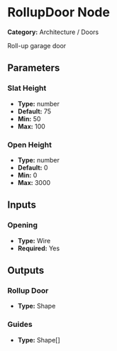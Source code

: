 
# RollupDoor Node

**Category:** Architecture / Doors

Roll-up garage door

## Parameters


### Slat Height
- **Type:** number
- **Default:** 75
- **Min:** 50
- **Max:** 100



### Open Height
- **Type:** number
- **Default:** 0
- **Min:** 0
- **Max:** 3000



## Inputs


### Opening
- **Type:** Wire
- **Required:** Yes



## Outputs


### Rollup Door
- **Type:** Shape



### Guides
- **Type:** Shape[]




